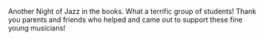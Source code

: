 Another Night of Jazz in the books. What a terrific group of students! Thank you parents and friends who helped and came out to support these fine young musicians!
